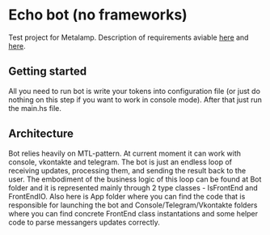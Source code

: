# Echo bot (no frameworks)
Test project for Metalamp. Description of requirements aviable [here](https://coda.io/@metalamp/education/3-14) and [here](https://coda.io/@metalamp/education/5-16).

## Getting started
All you need to run bot is write your tokens into configuration file (or just do nothing on this step if you want to work in console mode). After that just run the main.hs file.

## Architecture
Bot relies heavily on MTL-pattern. At current moment it can work with console, vkontakte and telegram.
The bot is just an endless loop of receiving updates, processing them, and sending the result back to the user. The embodiment of the business logic of this loop can be found at Bot folder and it is represented mainly through 2 type classes - IsFrontEnd and FrontEndIO. Also here is App folder where you can find the code that is responsible for launching the bot and Console/Telegram/Vkontakte folders where you can find concrete FrontEnd class instantations and some helper code to parse messangers updates correctly.
